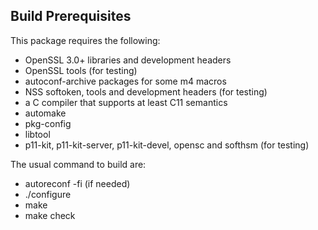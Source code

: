 ## Build Prerequisites

This package requires the following:
- OpenSSL 3.0+ libraries and development headers
- OpenSSL tools (for testing)
- autoconf-archive packages for some m4 macros
- NSS softoken, tools and development headers (for testing)
- a C compiler that supports at least C11 semantics
- automake
- pkg-config
- libtool
- p11-kit, p11-kit-server, p11-kit-devel, opensc and softhsm (for testing)

The usual command to build are:
- autoreconf -fi (if needed)
- ./configure
- make
- make check

